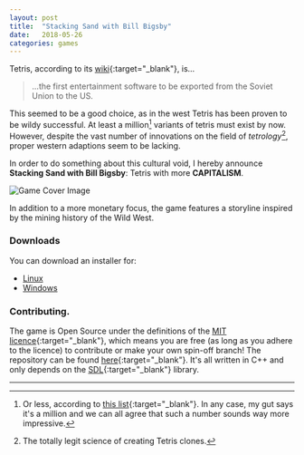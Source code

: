 ```yaml
---
layout: post
title:  "Stacking Sand with Bill Bigsby"
date:   2018-05-26
categories: games
---
```

Tetris, according to its [wiki](https://en.wikipedia.org/wiki/Tetris){:target="_blank"}, is...
>...the first entertainment software to be exported from the Soviet Union to the US.

This seemed to be a good choice, as in the west Tetris has been proven to be wildy successful.
At least a million[^1] variants of tetris must exist by now. However, despite the vast number of innovations on the field of _tetrology_[^2], proper western adaptions seem to be lacking. 

In order to do something about this cultural void, I hereby announce **Stacking Sand with  Bill Bigsby**: Tetris with more **CAPITALISM**.

![Game Cover Image](/assets/games/stacking-sand/boxart.png "The Game Cover")

In addition to a more monetary focus, the game features a storyline inspired by the mining history of the Wild West.

### Downloads
You can download an installer for:
- [Linux](/assets/games/stacking-sand/linux.zip)
- [Windows](/assets/games/stacking-sand/windows.zip)

### Contributing.
The game is Open Source under the definitions of the [MIT licence](https://en.wikipedia.org/wiki/MIT_License){:target="_blank"}, which means you are free (as long as you adhere to the licence) to contribute or make your own spin-off branch! The repository can be found [here](https://github.com/LucvandenBrand/Stacking-Sand){:target="_blank"}.
It's all written in C++ and only depends on the [SDL](https://www.libsdl.org/){:target="_blank"} library.

---

[^1]: Or less, according to [this list](https://en.wikipedia.org/wiki/List_of_Tetris_variants){:target="_blank"}. In any case, my gut says it's a million and we can all agree that such a number sounds way more impressive.
[^2]: The totally legit science of creating Tetris clones.
